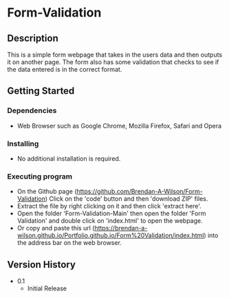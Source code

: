 # Form-Validation

## Description
This is a simple form webpage that takes in the users data and then outputs it on another page. The form also has some validation that checks to see if the data entered is in the correct format.

## Getting Started

### Dependencies

* Web Browser such as Google Chrome, Mozilla Firefox, Safari and Opera

### Installing

* No additional installation is required.

### Executing program

* On the Github page (https://github.com/Brendan-A-Wilson/Form-Validation) Click on the 'code' button and then 'download ZIP' files.
* Extract the file by right clicking on it and then click 'extract here'.
* Open the folder 'Form-Validation-Main' then open the folder 'Form Validation' and double click on 'index.html' to open the webpage.
* Or copy and paste this url (https://brendan-a-wilson.github.io/Portfolio.github.io/Form%20Validation/index.html) into the address bar on the web browser.

## Version History

* 0.1
    * Initial Release
